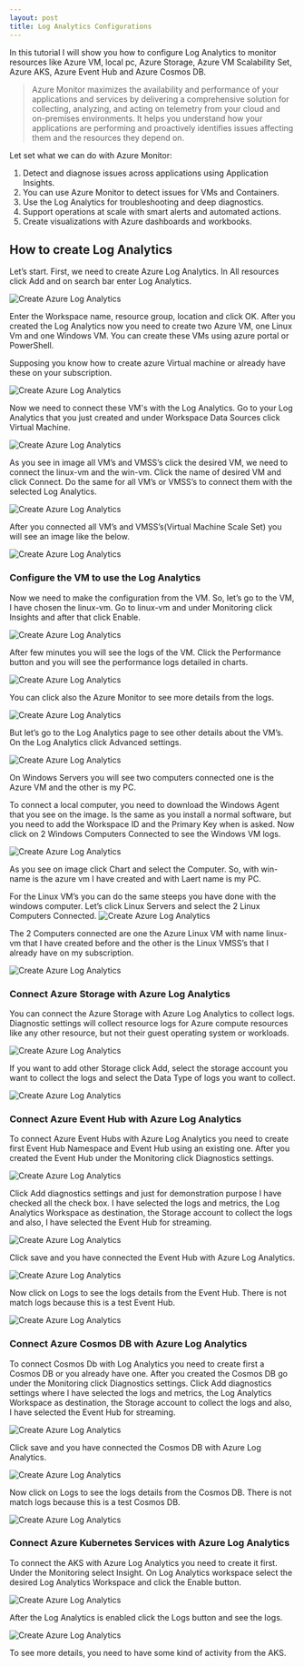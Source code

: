 ```yaml
---
layout: post
title: Log Analytics Configurations
---
```


In this tutorial I will show you how to configure Log Analytics to monitor resources like Azure VM, local pc, Azure Storage, Azure VM Scalability Set, Azure AKS, Azure Event Hub and Azure Cosmos DB.

>Azure Monitor maximizes the availability and performance of your applications and services by delivering a comprehensive solution for collecting, analyzing, and acting on telemetry from your cloud and on-premises environments. It helps you understand how your applications are performing and proactively identifies issues affecting them and the resources they depend on.

Let set what we can do with Azure Monitor:

1. Detect and diagnose issues across applications using Application Insights.
2. You can use Azure Monitor to detect issues for VMs and Containers.
3. Use the Log Analytics for troubleshooting and deep diagnostics.
4. Support operations at scale with smart alerts and automated actions.
5. Create visualizations with Azure dashboards and workbooks.

## How to create Log Analytics

Let’s start. First, we need to create Azure Log Analytics. In All resources click Add and on search bar enter Log Analytics. 

![Create Azure Log Analytics](/images/log_analytics_configuration/1.PNG)


Enter the Workspace name, resource group, location and click OK.
After you created the Log Analytics now you need to create two Azure VM, one Linux Vm and one Windows VM. You can create these VMs using azure portal or PowerShell.

Supposing you know how to create azure Virtual machine or already have these on your subscription.

![Create Azure Log Analytics](/images/log_analytics_configuration/2.PNG)

Now we need to connect these VM's with the Log Analytics. Go to your Log Analytics that you just created and under Workspace Data Sources click Virtual Machine.

![Create Azure Log Analytics](/images/log_analytics_configuration/3.PNG)

As you see in image all VM’s and VMSS’s click the desired VM, we need to connect the linux-vm and the win-vm. Click the name of desired VM and click Connect. Do the same for all VM’s or VMSS’s to connect them with the selected Log Analytics.

![Create Azure Log Analytics](/images/log_analytics_configuration/4.PNG)

After you connected all VM’s and VMSS’s(Virtual Machine Scale Set) you will see an image like the below.

![Create Azure Log Analytics](/images/log_analytics_configuration/5.PNG)


### Configure the VM to use the Log Analytics

Now we need to make the configuration from the VM. So, let’s go to the VM, I have chosen the linux-vm. Go to linux-vm and under Monitoring click Insights and after that click Enable.

![Create Azure Log Analytics](/images/log_analytics_configuration/6.PNG)

After few minutes you will see the logs of the VM. Click the Performance button and you will see the performance logs detailed in charts.

![Create Azure Log Analytics](/images/log_analytics_configuration/7.PNG)

You can click also the Azure Monitor to see more details from the logs.

![Create Azure Log Analytics](/images/log_analytics_configuration/8.PNG)

But let’s go to the Log Analytics page to see other details about the VM’s. On the Log Analytics click Advanced settings.

![Create Azure Log Analytics](/images/log_analytics_configuration/9.PNG)

On Windows Servers you will see two computers connected one is the Azure VM and the other is my PC. 

To connect a local computer, you need to download the Windows Agent that you see on the image. Is the same as you install a normal software, but you need to add the Workspace ID and the Primary Key when is asked. Now click on 2 Windows Computers Connected to see the Windows VM logs.

![Create Azure Log Analytics](/images/log_analytics_configuration/10.PNG)

As you see on image click Chart and select the Computer. So, with win-name is the azure vm I have created and with Laert name is my PC.

For the Linux VM’s you can do the same steeps you have done with the windows computer. Let’s click Linux Servers and select the 2 Linux Computers Connected.
![Create Azure Log Analytics](/images/log_analytics_configuration/11.PNG)

The 2 Computers connected are one the Azure Linux VM with name linux-vm that I have created before and the other is the Linux VMSS’s that I already have on my subscription.

![Create Azure Log Analytics](/images/log_analytics_configuration/12.PNG)

### Connect Azure Storage with Azure Log Analytics

You can connect the Azure Storage with Azure Log Analytics to collect logs. Diagnostic settings will collect resource logs for Azure compute resources like any other resource, but not their guest operating system or workloads.

![Create Azure Log Analytics](/images/log_analytics_configuration/13.PNG)

If you want to add other Storage click Add, select the storage account you want to collect the logs and select the Data Type of logs you want to collect.

![Create Azure Log Analytics](/images/log_analytics_configuration/14.PNG)

### Connect Azure Event Hub with Azure Log Analytics
To connect Azure Event Hubs with Azure Log Analytics you need to create first Event Hub Namespace and Event Hub using an existing one. After you created the Event Hub under the Monitoring click Diagnostics settings.

![Create Azure Log Analytics](/images/log_analytics_configuration/15.PNG)

Click Add diagnostics settings and just for demonstration purpose I have checked all the check box. I have selected the logs and metrics, the Log Analytics Workspace as destination, the Storage account to collect the logs and also, I have selected the Event Hub for streaming.

![Create Azure Log Analytics](/images/log_analytics_configuration/16.PNG)

Click save and you have connected the Event Hub with Azure Log Analytics.

![Create Azure Log Analytics](/images/log_analytics_configuration/17.PNG)

Now click on Logs to see the logs details from the Event Hub. There is not match logs because this is a test Event Hub.

![Create Azure Log Analytics](/images/log_analytics_configuration/21.PNG)

### Connect Azure Cosmos DB with Azure Log Analytics

To connect Cosmos Db with Log Analytics you need to create first a Cosmos DB or you already have one. After you created the Cosmos DB go under the Monitoring click Diagnostics settings. Click Add diagnostics settings where I have selected the logs and metrics, the Log Analytics Workspace as destination, the Storage account to collect the logs and also, I have selected the Event Hub for streaming.

![Create Azure Log Analytics](/images/log_analytics_configuration/18.PNG)

Click save and you have connected the Cosmos DB with Azure Log Analytics.

![Create Azure Log Analytics](/images/log_analytics_configuration/19.PNG)

Now click on Logs to see the logs details from the Cosmos DB. There is not match logs because this is a test Cosmos DB.

![Create Azure Log Analytics](/images/log_analytics_configuration/20.PNG)

### Connect Azure Kubernetes Services with Azure Log Analytics

To connect the AKS with Azure Log Analytics you need to create it first. Under the Monitoring select Insight. On Log Analytics workspace select the desired Log Analytics Workspace and click the Enable button.

![Create Azure Log Analytics](/images/log_analytics_configuration/22.PNG)

After the Log Analytics is enabled click the Logs button and see the logs.

![Create Azure Log Analytics](/images/log_analytics_configuration/23.PNG)

To see more details, you need to have some kind of activity from the AKS.  






